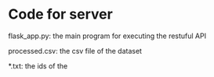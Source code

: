 # Code for server
flask_app.py: the main program for executing the restuful API

processed.csv: the csv file of the dataset

*.txt: the ids of the 
